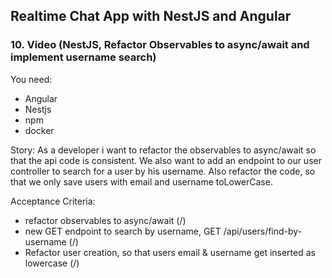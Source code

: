 ## Realtime Chat App with NestJS and Angular
### 10. Video (NestJS, Refactor Observables to async/await and implement username search)

You need:
- Angular
- Nestjs
- npm
- docker

Story:
As a developer i want to refactor the observables to async/await so that the api code is consistent.
We also want to add an endpoint to our user controller to search for a user by his username.
Also refactor the code, so that we only save users with email and username toLowerCase.

Acceptance Criteria:
- refactor observables to async/await (/)
- new GET endpoint to search by username, GET /api/users/find-by-username (/)
- Refactor user creation, so that users email & username get inserted as lowercase (/)